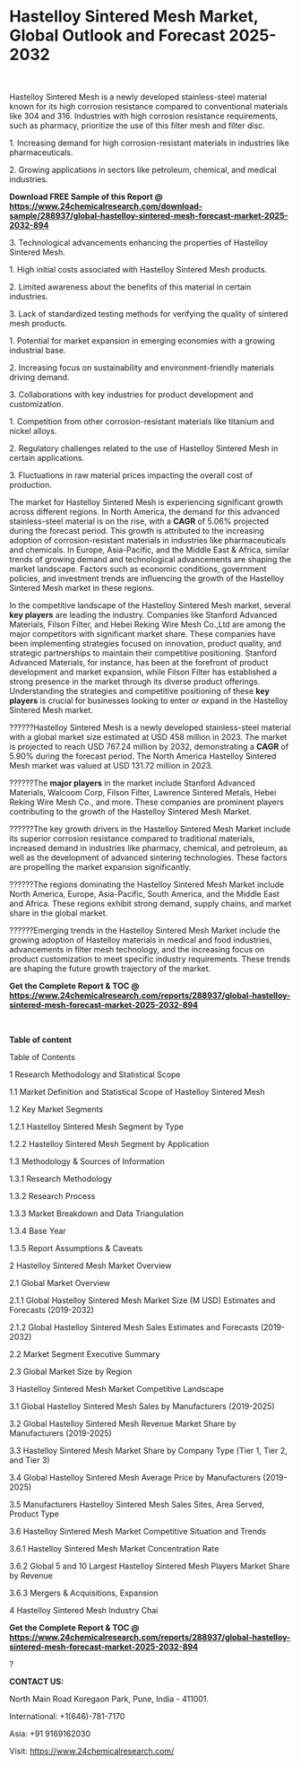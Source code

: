 <h1>Hastelloy Sintered Mesh Market, Global Outlook and Forecast 2025-2032</h1><br/><p><span style="font-size:14px">Hastelloy Sintered Mesh is a newly developed stainless-steel material known for its high corrosion resistance compared to conventional materials like 304 and 316. Industries with high corrosion resistance requirements, such as pharmacy, prioritize the use of this filter mesh and filter disc.</span></p>
 
 
 
 <p><span style="font-size:14px">1. Increasing demand for high corrosion-resistant materials in industries like pharmaceuticals.</span></p>
 
 
 
 <p><span style="font-size:14px">2. Growing applications in sectors like petroleum, chemical, and medical industries.</span></p>
 
 
 
 <div><b>Download FREE Sample of this Report @ <a href="https://www.24chemicalresearch.com/download-sample/288937/global-hastelloy-sintered-mesh-forecast-market-2025-2032-894">https://www.24chemicalresearch.com/download-sample/288937/global-hastelloy-sintered-mesh-forecast-market-2025-2032-894</a></b></div>
 
 
 
 <p><span style="font-size:14px">3. Technological advancements enhancing the properties of Hastelloy Sintered Mesh.</span></p>
 
 
 
 <p><span style="font-size:14px">1. High initial costs associated with Hastelloy Sintered Mesh products.</span></p>
 
 
 
 <p><span style="font-size:14px">2. Limited awareness about the benefits of this material in certain industries.</span></p>
 
 
 
 <p><span style="font-size:14px">3. Lack of standardized testing methods for verifying the quality of sintered mesh products.</span></p>
 
 
 
 <p><span style="font-size:14px">1. Potential for market expansion in emerging economies with a growing industrial base.</span></p>
 
 
 
 <p><span style="font-size:14px">2. Increasing focus on sustainability and environment-friendly materials driving demand.</span></p>
 
 
 
 <p><span style="font-size:14px">3. Collaborations with key industries for product development and customization.</span></p>
 
 
 
 <p><span style="font-size:14px">1. Competition from other corrosion-resistant materials like titanium and nickel alloys.</span></p>
 
 
 
 <p><span style="font-size:14px">2. Regulatory challenges related to the use of Hastelloy Sintered Mesh in certain applications.</span></p>
 
 
 
 <p><span style="font-size:14px">3. Fluctuations in raw material prices impacting the overall cost of production.</span></p>
 
 
 
 <p><span style="font-size:14px">The market for Hastelloy Sintered Mesh is experiencing significant growth across different regions. In North America, the demand for this advanced stainless-steel material is on the rise, with a <strong>CAGR</strong> of 5.06% projected during the forecast period. This growth is attributed to the increasing adoption of corrosion-resistant materials in industries like pharmaceuticals and chemicals. In Europe, Asia-Pacific, and the Middle East & Africa, similar trends of growing demand and technological advancements are shaping the market landscape. Factors such as economic conditions, government policies, and investment trends are influencing the growth of the Hastelloy Sintered Mesh market in these regions.</span></p>
 
 
 
 <p><span style="font-size:14px">In the competitive landscape of the Hastelloy Sintered Mesh market, several <strong>key players</strong> are leading the industry. Companies like Stanford Advanced Materials, Filson Filter, and Hebei Reking Wire Mesh Co.,Ltd are among the major competitors with significant market share. These companies have been implementing strategies focused on innovation, product quality, and strategic partnerships to maintain their competitive positioning. Stanford Advanced Materials, for instance, has been at the forefront of product development and market expansion, while Filson Filter has established a strong presence in the market through its diverse product offerings. Understanding the strategies and competitive positioning of these <strong>key players</strong> is crucial for businesses looking to enter or expand in the Hastelloy Sintered Mesh market.</span></p>
 
 
 
 <p><span style="font-size:14px">??????Hastelloy Sintered Mesh is a newly developed stainless-steel material with a global market size estimated at USD 458 million in 2023. The market is projected to reach USD 767.24 million by 2032, demonstrating a <strong>CAGR</strong> of 5.90% during the forecast period. The North America Hastelloy Sintered Mesh market was valued at USD 131.72 million in 2023.</span></p>
 
 
 
 <p><span style="font-size:14px">??????The <strong>major players</strong> in the market include Stanford Advanced Materials, Walcoom Corp, Filson Filter, Lawrence Sintered Metals, Hebei Reking Wire Mesh Co., and more. These companies are prominent players contributing to the growth of the Hastelloy Sintered Mesh Market.</span></p>
 
 
 
 <p><span style="font-size:14px">??????The key growth drivers in the Hastelloy Sintered Mesh Market include its superior corrosion resistance compared to traditional materials, increased demand in industries like pharmacy, chemical, and petroleum, as well as the development of advanced sintering technologies. These factors are propelling the market expansion significantly.</span></p>
 
 
 
 <p><span style="font-size:14px">??????The regions dominating the Hastelloy Sintered Mesh Market include North America, Europe, Asia-Pacific, South America, and the Middle East and Africa. These regions exhibit strong demand, supply chains, and market share in the global market.</span></p>
 
 
 
 <p><span style="font-size:14px">??????Emerging trends in the Hastelloy Sintered Mesh Market include the growing adoption of Hastelloy materials in medical and food industries, advancements in filter mesh technology, and the increasing focus on product customization to meet specific industry requirements. These trends are shaping the future growth trajectory of the market.</span></p>
 
 
 
 <div><b>Get the Complete Report & TOC @ <a href="https://www.24chemicalresearch.com/reports/288937/global-hastelloy-sintered-mesh-forecast-market-2025-2032-894">https://www.24chemicalresearch.com/reports/288937/global-hastelloy-sintered-mesh-forecast-market-2025-2032-894</a></b></div>
 
 
 
 <p><br />
 
 <b>Table of content</b></p>
 
 
 
 <p>Table of Contents<br />
 
 1 Research Methodology and Statistical Scope<br />
 
 1.1 Market Definition and Statistical Scope of Hastelloy Sintered Mesh<br />
 
 1.2 Key Market Segments<br />
 
 1.2.1 Hastelloy Sintered Mesh Segment by Type<br />
 
 1.2.2 Hastelloy Sintered Mesh Segment by Application<br />
 
 1.3 Methodology & Sources of Information<br />
 
 1.3.1 Research Methodology<br />
 
 1.3.2 Research Process<br />
 
 1.3.3 Market Breakdown and Data Triangulation<br />
 
 1.3.4 Base Year<br />
 
 1.3.5 Report Assumptions & Caveats<br />
 
 2 Hastelloy Sintered Mesh Market Overview<br />
 
 2.1 Global Market Overview<br />
 
 2.1.1 Global Hastelloy Sintered Mesh Market Size (M USD) Estimates and Forecasts (2019-2032)<br />
 
 2.1.2 Global Hastelloy Sintered Mesh Sales Estimates and Forecasts (2019-2032)<br />
 
 2.2 Market Segment Executive Summary<br />
 
 2.3 Global Market Size by Region<br />
 
 3 Hastelloy Sintered Mesh Market Competitive Landscape<br />
 
 3.1 Global Hastelloy Sintered Mesh Sales by Manufacturers (2019-2025)<br />
 
 3.2 Global Hastelloy Sintered Mesh Revenue Market Share by Manufacturers (2019-2025)<br />
 
 3.3 Hastelloy Sintered Mesh Market Share by Company Type (Tier 1, Tier 2, and Tier 3)<br />
 
 3.4 Global Hastelloy Sintered Mesh Average Price by Manufacturers (2019-2025)<br />
 
 3.5 Manufacturers Hastelloy Sintered Mesh Sales Sites, Area Served, Product Type<br />
 
 3.6 Hastelloy Sintered Mesh Market Competitive Situation and Trends<br />
 
 3.6.1 Hastelloy Sintered Mesh Market Concentration Rate<br />
 
 3.6.2 Global 5 and 10 Largest Hastelloy Sintered Mesh Players Market Share by Revenue<br />
 
 3.6.3 Mergers & Acquisitions, Expansion<br />
 
 4 Hastelloy Sintered Mesh Industry Chai</p>
 
 
 
 <div><b>Get the Complete Report & TOC @ <a href="https://www.24chemicalresearch.com/reports/288937/global-hastelloy-sintered-mesh-forecast-market-2025-2032-894">https://www.24chemicalresearch.com/reports/288937/global-hastelloy-sintered-mesh-forecast-market-2025-2032-894</a></b></div>
 
 
 
 <p>? </p>
 
 
 
 <p><b>CONTACT US:</b><br />
 
 North Main Road Koregaon Park, Pune, India - 411001.<br />
 
 International: +1(646)-781-7170<br />
 
 Asia: +91 9169162030<br />
 
 Visit: <a href="https://www.24chemicalresearch.com/">https://www.24chemicalresearch.com/</a></p>